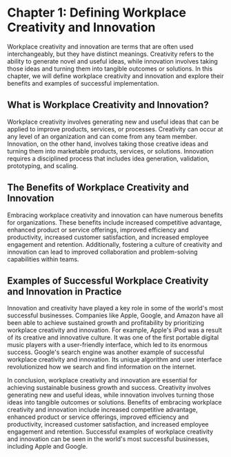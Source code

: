 # Chapter 1: Defining Workplace Creativity and Innovation

Workplace creativity and innovation are terms that are often used interchangeably, but they have distinct meanings. Creativity refers to the ability to generate novel and useful ideas, while innovation involves taking those ideas and turning them into tangible outcomes or solutions. In this chapter, we will define workplace creativity and innovation and explore their benefits and examples of successful implementation.

## What is Workplace Creativity and Innovation?

Workplace creativity involves generating new and useful ideas that can be applied to improve products, services, or processes. Creativity can occur at any level of an organization and can come from any team member. Innovation, on the other hand, involves taking those creative ideas and turning them into marketable products, services, or solutions. Innovation requires a disciplined process that includes idea generation, validation, prototyping, and scaling.

## The Benefits of Workplace Creativity and Innovation

Embracing workplace creativity and innovation can have numerous benefits for organizations. These benefits include increased competitive advantage, enhanced product or service offerings, improved efficiency and productivity, increased customer satisfaction, and increased employee engagement and retention. Additionally, fostering a culture of creativity and innovation can lead to improved collaboration and problem-solving capabilities within teams.

## Examples of Successful Workplace Creativity and Innovation in Practice

Innovation and creativity have played a key role in some of the world's most successful businesses. Companies like Apple, Google, and Amazon have all been able to achieve sustained growth and profitability by prioritizing workplace creativity and innovation. For example, Apple's iPod was a result of its creative and innovative culture. It was one of the first portable digital music players with a user-friendly interface, which led to its enormous success. Google's search engine was another example of successful workplace creativity and innovation. Its unique algorithm and user interface revolutionized how we search and find information on the internet.

In conclusion, workplace creativity and innovation are essential for achieving sustainable business growth and success. Creativity involves generating new and useful ideas, while innovation involves turning those ideas into tangible outcomes or solutions. Benefits of embracing workplace creativity and innovation include increased competitive advantage, enhanced product or service offerings, improved efficiency and productivity, increased customer satisfaction, and increased employee engagement and retention. Successful examples of workplace creativity and innovation can be seen in the world's most successful businesses, including Apple and Google.

